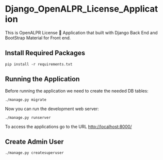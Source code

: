 # Django_OpenALPR_License_Application
This is OpenALPR License  :key:  Application that built with Django Back End and BootStrap Material for Front end.

## Install Required Packages

    pip install -r requirements.txt

## Running the Application

Before running the application we need to create the needed DB tables:

    ./manage.py migrate

Now you can run the development web server:

    ./manage.py runserver

To access the applications go to the URL <http://localhost:8000/>

## Create Admin User

    ./manage.py createsuperuser
